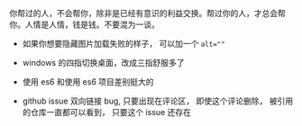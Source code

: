 你帮过的人，不会帮你，除非是已经有意识的利益交换。帮过你的人，才总会帮你。人情是人情，钱是钱。不要混为一谈。

* 如果你想要隐藏图片加载失败的样子， 可以加一个 `alt=""`

* windows 的四指切换桌面，改成三指舒服多了

* 使用 es6 和使用 es6 项目差别挺大的

* github issue 双向链接 bug, 只要出现在评论区， 即使这个评论删除， 被引用的仓库一直都可以看到， 只要这个 issue 还存在